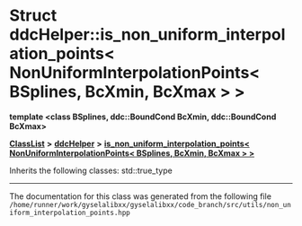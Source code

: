 

# Struct ddcHelper::is\_non\_uniform\_interpolation\_points&lt; NonUniformInterpolationPoints&lt; BSplines, BcXmin, BcXmax &gt; &gt;

**template &lt;class BSplines, ddc::BoundCond BcXmin, ddc::BoundCond BcXmax&gt;**



[**ClassList**](annotated.md) **>** [**ddcHelper**](namespaceddcHelper.md) **>** [**is\_non\_uniform\_interpolation\_points&lt; NonUniformInterpolationPoints&lt; BSplines, BcXmin, BcXmax &gt; &gt;**](structddcHelper_1_1is__non__uniform__interpolation__points_3_01NonUniformInterpolationPoints_3_047d1c8570873e3c052e2e394afcf9270.md)








Inherits the following classes: std::true_type































































------------------------------
The documentation for this class was generated from the following file `/home/runner/work/gyselalibxx/gyselalibxx/code_branch/src/utils/non_uniform_interpolation_points.hpp`

